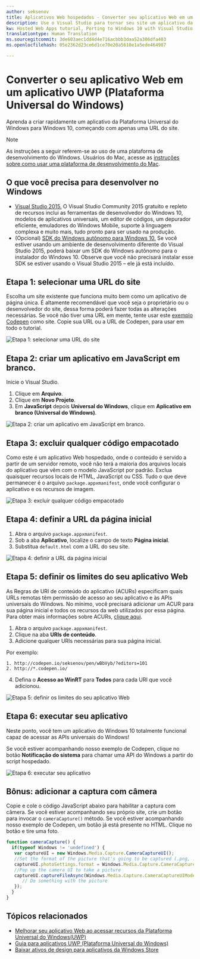 ```yaml
---
author: seksenov
title: Aplicativos Web hospedados - Converter seu aplicativo Web em um aplicativo do Windows usando o Visual Studio
description: Use o Visual Studio para tornar seu site um aplicativo da Plataforma Universal do Windows (UWP) para Windows 10.
kw: Hosted Web Apps tutorial, Porting to Windows 10 with Visual Studio, How to convert website to Windows, How to add website to Windows Store, Packaging web application for Microsoft Store, Test Windows 10 native features and runtime APIs with CodePen, How to use Windows Cortana Live Tiles Built-in Camera on my Website with remote JavaScript
translationtype: Human Translation
ms.sourcegitcommit: 3de603aec1dd4d4e716acbbb3daa52a306dfa403
ms.openlocfilehash: 05e2362d23ce6d1ce70e20a5610e1a5ede464987

---
```


# Converter o seu aplicativo Web em um aplicativo UWP (Plataforma Universal do Windows)

Aprenda a criar rapidamente um aplicativo da Plataforma Universal do Windows para Windows 10, começando com apenas uma URL do site. 

> [!NOTE]
> As instruções a seguir referem-se ao uso de uma plataforma de desenvolvimento do Windows. Usuários do Mac, acesse as [instruções sobre como usar uma plataforma de desenvolvimento do Mac](/hwa-create-mac.md).

## O que você precisa para desenvolver no Windows

- [Visual Studio 2015.](https://www.visualstudio.com/) O Visual Studio Community 2015 gratuito e repleto de recursos inclui as ferramentas de desenvolvedor do Windows 10, modelos de aplicativos universais, um editor de códigos, um depurador eficiente, emuladores do Windows Mobile, suporte à linguagem complexa e muito mais, tudo pronto para ser usado na produção.
- (Opcional) [SDK do Windows autônomo para Windows 10.](https://dev.windows.com/downloads/windows-10-sdk) Se você estiver usando um ambiente de desenvolvimento diferente do Visual Studio 2015, poderá baixar um SDK do Windows autônomo para o instalador do Windows 10. Observe que você não precisará instalar esse SDK se estiver usando o Visual Studio 2015 – ele já está incluído.

## Etapa 1: selecionar uma URL do site
Escolha um site existente que funciona muito bem como um aplicativo de página única. É altamente recomendável que você seja o proprietário ou o desenvolvedor do site, dessa forma poderá fazer todas as alterações necessárias. Se você não tiver uma URL em mente, tente usar este [exemplo Codepen](http://codepen.io/seksenov/pen/wBbVyb/?editors=101) como site. Copie sua URL ou a URL de Codepen, para usar em todo o tutorial. 

![Etapa 1: selecionar uma URL do site](images/hwa-to-uwp/windows_step1.png)

## Etapa 2: criar um aplicativo em JavaScript em branco.

Inicie o Visual Studio.
1. Clique em **Arquivo**.
2. Clique em **Novo Projeto**.
3. Em **JavaScript** depois **Universal do Windows**, clique em **Aplicativo em branco (Universal do Windows)**.

![Etapa 2: criar um aplicativo em JavaScript em branco.](images/hwa-to-uwp/windows_step2.png)

## Etapa 3: excluir qualquer código empacotado

Como este é um aplicativo Web hospedado, onde o conteúdo é servido a partir de um servidor remoto, você não terá a maioria dos arquivos locais do aplicativo que vêm com o modelo JavaScript por padrão. Exclua quaisquer recursos locais de HTML, JavaScript ou CSS. Tudo o que deve permanecer é o arquivo `package.appxmanifest`, onde você configurar o aplicativo e os recursos de imagem.

![Etapa 3: excluir qualquer código empacotado](images/hwa-to-uwp/windows_step3.png)

## Etapa 4: definir a URL da página inicial

1. Abra o arquivo `package.appxmanifest`.
2. Sob a aba **Aplicativo**, localize o campo de texto **Página inicial**.
3. Substitua `default.html` com a URL do seu site.

![Etapa 4: definir a URL da página inicial](images/hwa-to-uwp/windows_step4.png)

## Etapa 5: definir os limites do seu aplicativo Web

As Regras de URI de conteúdo do aplicativo (ACURs) especificam quais URLs remotas têm permissão de acesso ao seu aplicativo e às APIs universais do Windows. No mínimo, você precisará adicionar um ACUR para sua página inicial e todos os recursos da web utilizados por essa página. Para obter mais informações sobre ACURs, [clique aqui](./hwa-access-features.md#keep-your-app-secure-setting-application-content-uri-rules-acurs).
1. Abra o arquivo `package.appxmanifest`.
2. Clique na aba **URIs de conteúdo**.
3. Adicione qualquer URIs necessárias para sua página inicial.

Por exemplo:
```
1. http://codepen.io/seksenov/pen/wBbVyb/?editors=101
2. http://*.codepen.io/
```
4. Defina o **Acesso ao WinRT** para **Todos** para cada URI que você adicionou.

![Etapa 5: definir os limites do seu aplicativo Web](images/hwa-to-uwp/windows_step5.png)

## Etapa 6: executar seu aplicativo

Neste ponto, você tem um aplicativo do Windows 10 totalmente funcional capaz de acessar as APIs universais do Windows!

Se você estiver acompanhando nosso exemplo de Codepen, clique no botão **Notificação do sistema** para chamar uma API do Windows a partir do script hospedado.

![Etapa 6: executar seu aplicativo](images/hwa-to-uwp/windows_step6.png)

## Bônus: adicionar a captura com câmera

Copie e cole o código JavaScript abaixo para habilitar a captura com câmera. Se você estiver acompanhando seu próprio site, crie um botão para invocar o `cameraCapture()` método. Se você estiver acompanhando nosso exemplo de Codepen, um botão já está presente no HTML. Clique no botão e tire uma foto.

```JavaScript
function cameraCapture() {
  if(typeof Windows != 'undefined') {
   var captureUI = new Windows.Media.Capture.CameraCaptureUI();
   //Set the format of the picture that's going to be captured (.png, .jpg, ...)
   captureUI.photoSettings.format = Windows.Media.Capture.CameraCaptureUIPhotoFormat.png;
   //Pop up the camera UI to take a picture
   captureUI.captureFileAsync(Windows.Media.Capture.CameraCaptureUIMode.photo).then(function (capturedItem) {
      // Do something with the picture
   });
  }
}
```

## Tópicos relacionados

- [Melhorar seu aplicativo Web ao acessar recursos da Plataforma Universal do Windows(UWP)](hwa-access-features.md)
- [Guia para aplicativos UWP (Plataforma Universal do Windows)](http://go.microsoft.com/fwlink/p/?LinkID=397871)
- [Baixar ativos de design para aplicativos da Windows Store](https://msdn.microsoft.com/library/windows/apps/xaml/bg125377.aspx)



<!--HONumber=Jul16_HO2-->


